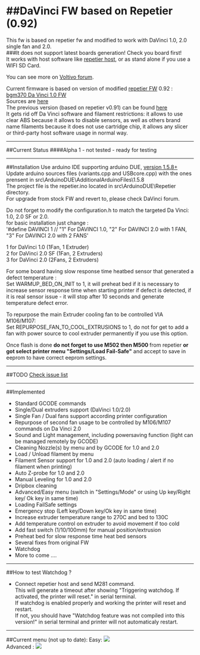 ##DaVinci FW based on Repetier (0.92)
============================

This fw is based on repetier fw and modified to work with DaVinci 1.0, 2.0 single fan and 2.0.   
###It does not support latest boards generation! Check you board first!  
It works with host software like [repetier host](http://repetier.com), or as stand alone if you use a WIFI SD Card.    

You can see more on [Voltivo forum](http://voltivo.com/forum/davinci-firmware).     

Current firmware is based on version of  modified [repetier FW](https://github.com/repetier/Repetier-Firmware) 0.92 : [bgm370 Da Vinci 1.0 FW](https://github.com/bgm370/Repetier-Firmware)    
Sources are [here](https://github.com/luc-github/Repetier-Firmware-0.92)   
The previous version (based on repetier v0.91) can be found [here](https://github.com/luc-github/Repetier-Firmware)   
It gets rid off Da Vinci software and filament restrictions: it allows to use clear ABS because it allows to disable sensors, as well as others brand name filaments because it does not use cartridge chip, it allows any slicer or third-party host software usage in normal way.  

***
##Current Status
####Alpha 1 - not tested - ready for testing

***
##Installation
Use arduino IDE supporting arduino DUE, [version 1.5.8+](http://arduino.cc/en/Main/Software#toc3)    
Update arduino sources files (variants.cpp and USBcore.cpp) with the ones prensent in src\ArduinoDUE\AdditionalArduinoFiles\1.5.8    
The project file is the repetier.ino located in src\ArduinoDUE\Repetier directory.    
For upgrade from stock FW and revert to, please check DaVinci forum.    

Do not forget to modify the configuration.h to match the targeted Da Vinci: 1.0, 2.0 SF or 2.0.   
for basic installation just change :   
'#define DAVINCI 1 // "1" For DAVINCI 1.0, "2" For DAVINCI 2.0 with 1 FAN, "3" For DAVINCI 2.0 with 2 FANS</code>'    

  1 for DaVinci 1.0 (1Fan, 1 Extruder)   
  2 for DaVinci 2.0 SF (1Fan, 2 Extruders)   
  3 for DaVinci 2.0  (2Fans, 2 Extruders)   

For some board having slow response time heatbed sensor that generated a defect temperature :   
Set WARMUP_BED_ON_INIT to 1, it will preheat bed if it is necessary to increase sensor response time when starting printer if defect is detected, if it is real sensor issue - it will stop after 10 seconds and generate temperature defect error.   

To repurpose the main Extruder cooling fan to be controlled VIA M106/M107:   
Set REPURPOSE_FAN_TO_COOL_EXTRUSIONS to 1, do not for get to add a fan with power source to cool extruder permanently if you use this option.   

Once flash is done <B>do not forget to use M502 then M500 </B>from repetier <B>or got select printer menu "Settings/Load Fail-Safe"</B> and accept to save in eeprom to have correct eeprom settings.   

***
##TODO
[Check issue list](https://github.com/luc-github/Repetier-Firmware-0.92/issues)   

***
##Implemented
* Standard GCODE commands
* Single/Dual extruders support (DaVinci 1.0/2.0)
* Single Fan / Dual fans support according printer configuration
* Repurpose of second fan usage to be controlled by M106/M107 commands on Da Vinci 2.0
* Sound and Light management, including powersaving function (light can be managed remotely by GCODE)
* Cleaning Nozzle(s) by menu and by GCODE for 1.0 and 2.0
* Load / Unload filament by menu
* Filament Sensor support for 1.0 and 2.0 (auto loading / alert if no filament when printing)
* Auto Z-probe for 1.0 and 2.0
* Manual Leveling for 1.0 and 2.0
* Dripbox cleaning
* Advanced/Easy menu (switch in "Settings/Mode" or using Up key/Right key/ Ok key in same time)
* Loading FailSafe settings
* Emergency stop (Left key/Down key/Ok key  in same time)
* Increase extruder temperature range to 270C and bed to 130C
* Add temperature control on extruder to avoid movement if too cold
* Add fast switch (1/10/100mm) for manual position/extrusion
* Preheat bed for slow response time heat bed sensors
* Several fixes from original FW
* Watchdog
* More to come ....

***
##How to test Watchdog ?
* Connect repetier host and send M281 command.    
This will generate a timeout  after showing "Triggering watchdog. If activated, the printer will reset." in serial terminal.    
If watchdog is enabled properly and working the printer will reset and restart.    
If not, you should have "Watchdog feature was not compiled into this version!" in serial terminal and printer will not automaticaly restart.   


***
##Current menu (not up to date):
Easy: <img src='https://cloud.githubusercontent.com/assets/8822552/4748170/bfa0b7e8-5a69-11e4-80b7-02b9c99fe122.png'>   
Advanced :  <img src='https://cloud.githubusercontent.com/assets/8822552/4748932/bebab9e2-5a7c-11e4-8fea-cdbe3d70820c.png'>   

